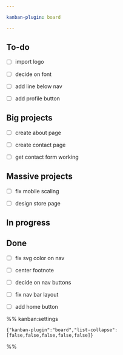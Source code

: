 ```yaml
---

kanban-plugin: board

---
```


## To-do

- [ ] import logo
- [ ] decide on font
- [ ] add line below nav
- [ ] add profile button


## Big projects

- [ ] create about page
- [ ] create contact page
- [ ] get contact form working


## Massive projects

- [ ] fix mobile scaling
- [ ] design store page


## In progress



## Done

- [ ] fix svg color on nav
- [ ] center footnote
- [ ] decide on nav buttons
- [ ] fix nav bar layout
- [ ] add home button




%% kanban:settings
```
{"kanban-plugin":"board","list-collapse":[false,false,false,false,false]}
```
%%